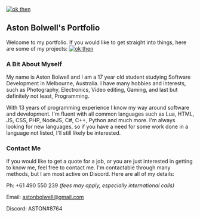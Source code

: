 
[![ok then](https://img.shields.io/badge/-Home-blue?style=for-the-badge)](https://astonaceman.github.io)

## Aston Bolwell's Portfolio

Welcome to my portfolio. If you would like to get straight into things, here are some of my projects: [![ok then](https://img.shields.io/badge/-Projects-blue)](https://astonaceman.github.io/projects)

### A Bit About Myself

My name is Aston Bolwell and I am a 17 year old student studying Software Development in Melbourne, Australia. I have many hobbies and interests,  such as Photography, Electronics, Video editing, Gaming, and last but definitely not least, Programming.

With 13 years of programming experience I know my way around software and development. I'm fluent with all common languages such as Lua, HTML, JS, CSS, PHP, NodeJS, C#, C++, Python and much more. I'm always looking for new languages, so if you have a need for some work done in a language not listed, I'll still likely be interested.

### Contact Me

If you would like to get a quote for a job, or you are just interested in getting to know me, feel free to contact me. I'm contactable through many methods, but I am most active on Discord. Here are all of my details:

Ph: +61 490 550 239 *(fees may apply, especially international calls)*

Email: astonbolwell@gmail.com

Discord: ASTON#8764
